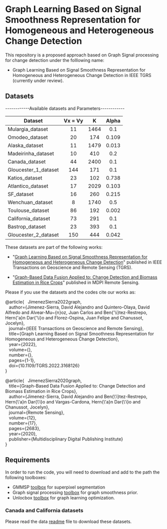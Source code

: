 # Graph Learning Based on Signal Smoothness Representation for Homogeneous and Heterogeneous Change Detection

This repository is a proposed approach based on Graph Signal processing for change detection under the folllowing name:

* Graph Learning Based on Signal Smoothness Representation for Homogeneous and Heterogeneous Change Detection in IEEE TGRS (currently under review).

## Datasets

------------Available datasets and Parameters------------

   Dataset | Vx = Vy | K | Alpha |
   --------|:-------:|:-:|:-----:|
   Mulargia_dataset    |      11       |      1464     |   0.1     |
   Omodeo_dataset      |      20       |      174      |   0.109   |
   Alaska_dataset      |      11       |      1479     |   0.013   |
   Madeirinha_dataset  |      10       |      410      |   0.2     |
   Canada_dataset      |      44       |      2400     |   0.1     |
   Gloucester_1_dataset|      144      |      171      |   0.1     |
   Katios_dataset      |      23       |      102      |   0.738   |
   Atlantico_dataset   |      17       |      2029     |   0.103   |
   SF_dataset          |      16       |      260      |   0.215   |
   Wenchuan_dataset    |      8        |      1740     |   0.5     |
   Toulouse_dataset    |      86       |      192      |   0.002   |
   California_dataset  |      73       |      291      |   0.1     |
   Bastrop_dataset     |      23       |      393      |   0.1     |
   Gloucester_2_dataset|      150      |      444      |   0.042   |

These datasets are part of the following works:

* "[Graph Learning Based on Signal Smoothness Representation for Homogeneous and Heterogeneous Change Detection](http://dx.doi.org/10.1109/TGRS.2022.3168126)" published in IEEE Transactions on Geoscience and Remote Sensing (TGRS).

* "[Graph-Based Data Fusion Applied to: Change Detection and Biomass Estimation in Rice Crops](https://www.mdpi.com/2072-4292/12/17/2683)" published in MDPI Remote Sensing.

Please if you use the datasets and the codes cite our works as:<br/>

@article{&nbsp;&nbsp;&nbsp;JimenezSierra2022graph,<br/>
&nbsp;&nbsp;&nbsp;author={Jimenez-Sierra, David Alejandro and Quintero-Olaya, David Alfredo and Alvear-Mu\~{n}oz, Juan Carlos and Ben{\'\i}tez-Restrepo, Hern{\'a}n Dar{\'\i}o and Florez-Ospina, Juan Felipe and Chanussot, Jocelyn},<br/>
&nbsp;&nbsp;&nbsp;journal={IEEE Transactions on Geoscience and Remote Sensing},<br/>
&nbsp;&nbsp;&nbsp;title={Graph Learning Based on Signal Smoothness Representation for Homogeneous and Heterogeneous Change Detection},<br/>
&nbsp;&nbsp;&nbsp;year={2022},<br/>
&nbsp;&nbsp;&nbsp;volume={},<br/>
&nbsp;&nbsp;&nbsp;number={},<br/>
&nbsp;&nbsp;&nbsp;pages={1-1},<br/>
&nbsp;&nbsp;&nbsp;doi={10.1109/TGRS.2022.3168126}<br/>
}


@article{&nbsp;&nbsp;&nbsp;JimenezSierra2020graph,<br/>
         &nbsp;&nbsp;&nbsp;title={Graph-Based Data Fusion Applied to: Change Detection and Biomass Estimation in Rice Crops},<br/>
         &nbsp;&nbsp;&nbsp;author={Jimenez-Sierra, David Alejandro and Ben{\\'i}tez-Restrepo, Hern{\\'a}n Dar{\\'i}o and Vargas-Cardona, Hern{\\'a}n Dar{\\'i}o and Chanussot, Jocelyn},<br/>
         &nbsp;&nbsp;&nbsp;journal={Remote Sensing},<br/>
         &nbsp;&nbsp;&nbsp;volume={12},<br/>
         &nbsp;&nbsp;&nbsp;number={17},<br/>
         &nbsp;&nbsp;&nbsp;pages={2683},<br/>
         &nbsp;&nbsp;&nbsp;year={2020},<br/>
         &nbsp;&nbsp;&nbsp;publisher={Multidisciplinary Digital Publishing Institute}<br/>
        }


## Requirements

In order to run the code, you will need to download and add to the path the following toolboxes:

* GMMSP [toolbox](https://github.com/ahban/GMMSP-superpixel) for superpixel segmentation 
* Graph signal processing [toolbox](https://epfl-lts2.github.io/gspbox-html) for graph smoothness prior. 
* Unlocbox [toolbox](https://github.com/epfl-lts2/unlocbox) for graph learning optimization.

### Canada and California datasets

Please read the data [readme](https://github.com/DavidJimenezS/Graph_Learning_Based_on_Signal_Smoothness_Representation_for_Change_Detection/tree/main/Data) file to download these datasets.
